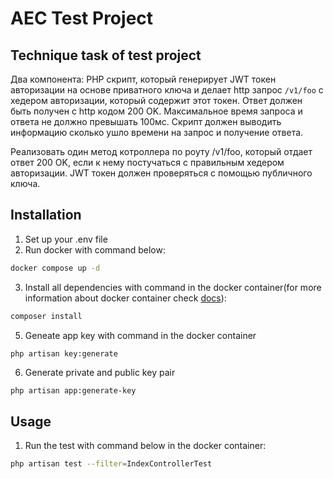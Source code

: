 # AEC Test Project

## Technique task of test project
Два компонента:
PHP скрипт, который генерирует JWT токен авторизации на основе приватного ключа и делает http запрос ```/v1/foo``` с хедером авторизации, который содержит этот токен. Ответ должен быть получен с http кодом 200 OK. Максимальное время запроса и ответа не должно превышать 100мс. Скрипт должен выводить информацию сколько ушло времени на запрос и получение ответа.

Реализовать один метод котроллера по роуту /v1/foo, который отдает ответ 200 OK, если к нему постучаться с правильным хедером авторизации. JWT токен должен проверяться с помощью публичного ключа.

## Installation

1) Set up your .env file
2) Run docker with command below: 
```bash
docker compose up -d 
```
3) Install all dependencies with command in the docker container(for more information about docker container check [docs](https://docs.docker.com/engine/reference/commandline/exec/)):
```bash
composer install    
```
5) Geneate app key with command in the docker container
```bash
php artisan key:generate
```
6) Generate private and public key pair
```
php artisan app:generate-key
```

## Usage
1) Run the test with command below in the docker container:
```bash
php artisan test --filter=IndexControllerTest
```
